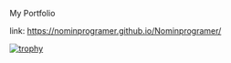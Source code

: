 My Portfolio


link: https://nominprogramer.github.io/Nominprogramer/

[![trophy](https://github-profile-trophy.vercel.app/?username=Nominprogramer&theme=onedark)](https://github.com/ryo-ma/github-profile-trophy)

